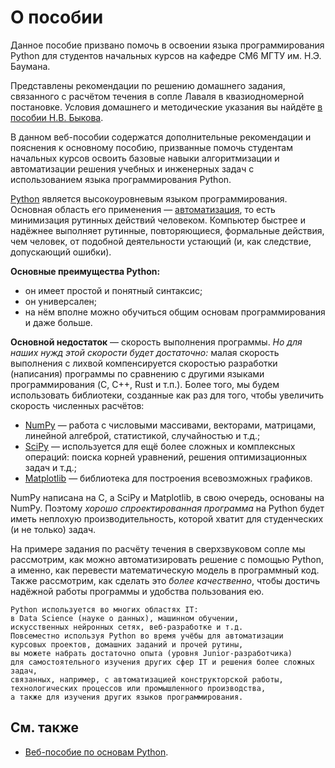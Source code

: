 # О пособии

Данное пособие призвано помочь в освоении языка программирования Python
для студентов начальных курсов на кафедре СМ6 МГТУ им. Н.Э. Баумана.

Представлены рекомендации по решению домашнего задания,
связанного с расчётом течения в сопле Лаваля в квазиодномерной постановке.
Условия домашнего и методические указания вы найдёте
[в пособии Н.В. Быкова](https://press.bmstu.ru/catalog/item/7208/).

В данном веб-пособии содержатся дополнительные рекомендации и пояснения
к основному пособию, призванные помочь студентам начальных курсов
освоить базовые навыки алгоритмизации и автоматизации решения учебных
и инженерных задач с использованием языка программирования Python.

[Python](https://ru.wikipedia.org/wiki/Python) является высокоуровневым
языком программирования.
Основная область его применения —
[автоматизация](https://ru.wikipedia.org/wiki/Автоматизация),
то есть минимизация рутинных действий человеком.
Компьютер быстрее и надёжнее выполняет рутинные, повторяющиеся,
формальные действия, чем человек, от подобной деятельности устающий
(и, как следствие, допускающий ошибки).

**Основные преимущества Python:**

* он имеет простой и понятный синтаксис;
* он универсален;
* на нём вполне можно обучиться общим основам программирования
  и даже больше.

**Основной недостаток** — скорость выполнения программы.
_Но для наших нужд этой скорости будет достаточно:_
малая скорость выполнения с лихвой компенсируется
скоростью разработки (написания) программы по сравнению
с другими языками программирования (C, C++, Rust и т.п.).
Более того, мы будем использовать библиотеки,
созданные как раз для того, чтобы увеличить скорость численных
расчётов:

* [NumPy](https://numpy.org/doc/stable/index.html) —
  работа с числовыми массивами, векторами, матрицами,
  линейной алгеброй, статистикой, случайностью и т.д.;
* [SciPy](https://scipy.org/) —
  используется для ещё более сложных и комплексных операций:
  поиска корней уравнений, решения оптимизационных задач и т.д.;
* [Matplotlib](https://matplotlib.org/stable/) —
  библиотека для построения всевозможных графиков.

NumPy написана на C, а SciPy и Matplotlib, в свою очередь,
основаны на NumPy.
Поэтому _хорошо спроектированная программа_ на Python
будет иметь неплохую производительность,
которой хватит для студенческих (и не только) задач.

На примере задания по расчёту течения в сверхзвуковом сопле
мы рассмотрим, как можно автоматизировать решение с помощью Python,
а именно, как перевести математическую модель в программный код.
Также рассмотрим, как сделать это _более качественно_,
чтобы достичь надёжной работы программы и удобства пользования ею.

```{note}
Python используется во многих областях IT:
в Data Science (науке о данных), машинном обучении,
искусственных нейронных сетях, веб-разработке и т.д.
Повсеместно используя Python во время учёбы для автоматизации
курсовых проектов, домашних заданий и прочей рутины,
вы можете набрать достаточно опыта (уровня Junior-разработчика)
для самостоятельного изучения других сфер IT и решения более сложных задач,
связанных, например, с автоматизацией конструкторской работы,
технологических процессов или промышленного производства,
а также для изучения других языков программирования.
```

## См. также

* [Веб-пособие по основам Python](https://unexpectedcoder.github.io/sm6-py-cookbook/intro.html).

```{tableofcontents}
```
